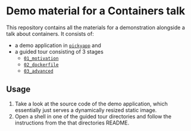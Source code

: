 # Demo material for a Containers talk

This repository contains all the materials for a demonstration alongside a talk
about containers. It consists of:
- a demo application in [`pickyapp`](./pickyapp) and
- a guided tour consisting of 3 stages
    - [`01_motivation`](./01_motivation)
    - [`02_dockerfile`](./02_dockerfile)
    - [`03_advanced`](./03_advanced)


## Usage

1. Take a look at the source code of the demo application, which essentially
   just serves a dynamically resized static image.
2. Open a shell in one of the guided tour directories and follow the
   instructions from the that directories README.
